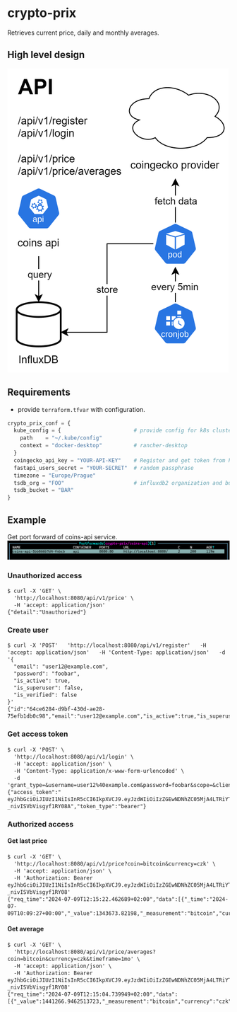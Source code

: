 # crypto-prix
Retrieves current price, daily and monthly averages.

## High level design
![high-level-design](diagrams/crypto-prix.drawio.svg)

## Requirements
- provide `terraform.tfvar` with configuration.
```terraform
crypto_prix_conf = {
  kube_config = {                       # provide config for k8s cluster
    path    = "~/.kube/config"
    context = "docker-desktop"          # rancher-desktop   
  }
  coingecko_api_key = "YOUR-API-KEY"    # Register and get token from https://www.coingecko.com/
  fastapi_users_secret = "YOUR-SECRET"  # random passphrase
  timezone = "Europe/Prague"
  tsdb_org = "FOO"                      # influxdb2 organization and bucket
  tsdb_bucket = "BAR"                   
}
```

## Example
Get port forward of coins-api service.
![port-forward](diagrams/portf.png)

### Unauthorized access
```shell
$ curl -X 'GET' \
  'http://localhost:8080/api/v1/price' \
  -H 'accept: application/json'
{"detail":"Unauthorized"}
```

### Create user
```shell
$ curl -X 'POST'   'http://localhost:8080/api/v1/register'   -H 'accept: application/json'   -H 'Content-Type: application/json'   -d '{
  "email": "user12@example.com",
  "password": "foobar",
  "is_active": true,
  "is_superuser": false,
  "is_verified": false
}'
{"id":"64ce6284-d9bf-430d-ae28-75efb1db0c98","email":"user12@example.com","is_active":true,"is_superuser":false,"is_verified":false}
```

### Get access token
```shell
$ curl -X 'POST' \
  'http://localhost:8080/api/v1/login' \
  -H 'accept: application/json' \
  -H 'Content-Type: application/x-www-form-urlencoded' \
  -d 'grant_type=&username=user12%40example.com&password=foobar&scope=&client_id=&client_secret='
{"access_token":" eyJhbGciOiJIUzI1NiIsInR5cCI6IkpXVCJ9.eyJzdWIiOiIzZGEwNDNhZC05MjA4LTRiYTktOTM5ZS01Y2UyMTRiZTI2YjgiLCJhdWQiOlsiZmFzdGFwaS11c2VyczphdXRoIl0sImV4cCI6MTcyMDUyMzYwN30.AFfjvQlnwTNDicH8IXEpqit-_nivISVbVisgyf1RY08A","token_type":"bearer"}
```

### Authorized access
#### Get last price
```shell
$ curl -X 'GET' \
  'http://localhost:8080/api/v1/price?coin=bitcoin&currency=czk' \
  -H 'accept: application/json' \
  -H 'Authorization: Bearer eyJhbGciOiJIUzI1NiIsInR5cCI6IkpXVCJ9.eyJzdWIiOiIzZGEwNDNhZC05MjA4LTRiYTktOTM5ZS01Y2UyMTRiZTI2YjgiLCJhdWQiOlsiZmFzdGFwaS11c2VyczphdXRoIl0sImV4cCI6MTcyMDUyMzYwN30.AFfjvQlnwTNDicH8IXEpqit-_nivISVbVisgyf1RY08'
{"req_time":"2024-07-09T12:15:22.462689+02:00","data":[{"_time":"2024-07-09T10:09:27+00:00","_value":1343673.82198,"_measurement":"bitcoin","currency":"czk"}]}

```
#### Get average
```shell
$ curl -X 'GET' \
  'http://localhost:8080/api/v1/price/averages?coin=bitcoin&currency=czk&timeframe=1mo' \
  -H 'accept: application/json' \
  -H 'Authorization: Bearer eyJhbGciOiJIUzI1NiIsInR5cCI6IkpXVCJ9.eyJzdWIiOiIzZGEwNDNhZC05MjA4LTRiYTktOTM5ZS01Y2UyMTRiZTI2YjgiLCJhdWQiOlsiZmFzdGFwaS11c2VyczphdXRoIl0sImV4cCI6MTcyMDUyMzYwN30.AFfjvQlnwTNDicH8IXEpqit-_nivISVbVisgyf1RY08'
{"req_time":"2024-07-09T12:15:04.739949+02:00","data":[{"_value":1441266.9462513723,"_measurement":"bitcoin","currency":"czk"}]}
```